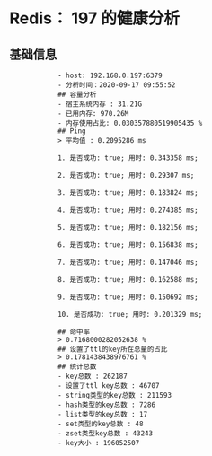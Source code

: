 # Redis： 197 的健康分析
## 基础信息
				- host: 192.168.0.197:6379
				- 分析时间：2020-09-17 09:55:52
				## 容量分析
				- 宿主系统内存 : 31.21G
				- 已用内存: 970.26M
				- 内存使用占比: 0.030357880519905435 %
				## Ping
				> 平均值 : 0.2095286 ms
				
				1. 是否成功: true; 用时: 0.343358 ms;
				
				2. 是否成功: true; 用时: 0.29307 ms;
				
				3. 是否成功: true; 用时: 0.183824 ms;
				
				4. 是否成功: true; 用时: 0.274385 ms;
				
				5. 是否成功: true; 用时: 0.182156 ms;
				
				6. 是否成功: true; 用时: 0.156838 ms;
				
				7. 是否成功: true; 用时: 0.147046 ms;
				
				8. 是否成功: true; 用时: 0.162588 ms;
				
				9. 是否成功: true; 用时: 0.150692 ms;
				
				10. 是否成功: true; 用时: 0.201329 ms;
				
				## 命中率
				> 0.7168000282052638 %
				## 设置了ttl的key所在总量的占比
				> 0.1781438438976761 %
				## 统计总数
				- key总数 : 262187
				- 设置了ttl key总数 : 46707
				- string类型的key总数 : 211593
				- hash类型的key总数 : 7286
				- list类型的key总数 : 17
				- set类型的key总数 : 48
				- zset类型key总数 : 43243
				- key大小 : 196052507
				